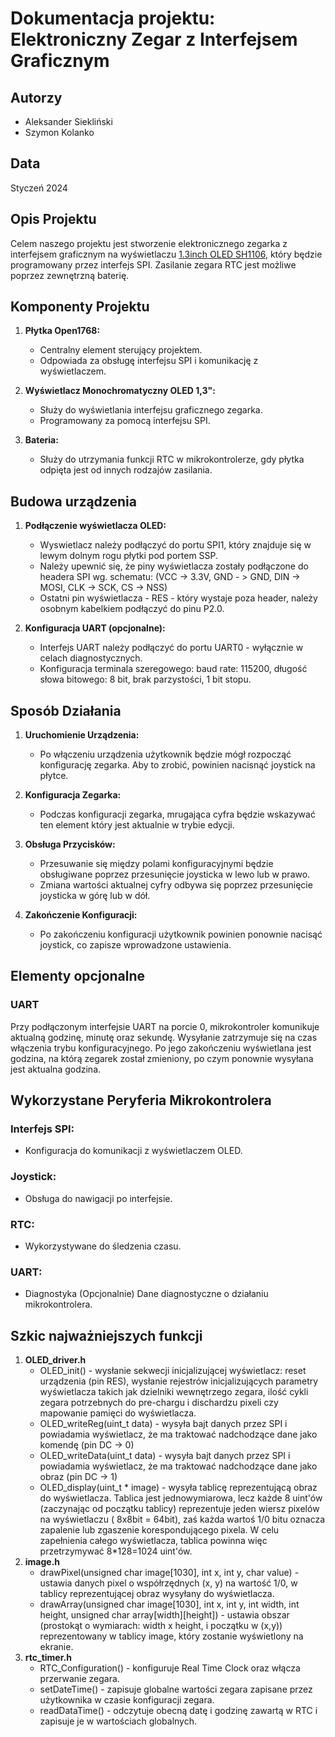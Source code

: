 # Dokumentacja projektu: Elektroniczny Zegar z Interfejsem Graficznym

## Autorzy
- Aleksander Siekliński
- Szymon Kolanko

## Data
Styczeń 2024

## Opis Projektu
Celem naszego projektu jest stworzenie elektronicznego zegarka z interfejsem graficznym na wyświetlaczu [1.3inch OLED SH1106](https://www.waveshare.com/wiki/1.3inch_OLED_(A)), który będzie programowany przez interfejs SPI. Zasilanie zegara RTC jest możliwe poprzez zewnętrzną baterię.

## Komponenty Projektu
1. **Płytka Open1768:**
   - Centralny element sterujący projektem.
   - Odpowiada za obsługę interfejsu SPI i komunikację z wyświetlaczem.
     
2. **Wyświetlacz Monochromatyczny OLED 1,3":**
   - Służy do wyświetlania interfejsu graficznego zegarka.
   - Programowany za pomocą interfejsu SPI.
     
3. **Bateria:**
   - Służy do utrzymania funkcji RTC w mikrokontrolerze, gdy płytka odpięta jest od innych rodzajów zasilania.
  
## Budowa urządzenia
1. **Podłączenie wyświetlacza OLED:**
   - Wyswietlacz należy podłączyć do portu SPI1, który znajduje się w lewym dolnym rogu płytki pod portem SSP.
   - Należy upewnić się, że piny wyświetlacza zostały podłączone do headera SPI wg. schematu: (VCC -> 3.3V, GND - > GND, DIN -> MOSI, CLK -> SCK, CS -> NSS)
   - Ostatni pin wyświetlacza - RES - który wystaje poza header, należy osobnym kabelkiem podłączyć do pinu P2.0.
     
2. **Konfiguracja UART (opcjonalne):**
   - Interfejs UART należy podłączyć do portu UART0 - wyłącznie w celach diagnostycznych.
   - Konfiguracja terminala szeregowego: baud rate: 115200, długość słowa bitowego: 8 bit, brak parzystości, 1 bit stopu.
     
## Sposób Działania
1. **Uruchomienie Urządzenia:**
   - Po włączeniu urządzenia użytkownik będzie mógł rozpocząć konfigurację zegarka. Aby to zrobić, powinien nacisnąć joystick na płytce.

2. **Konfiguracja Zegarka:**
   - Podczas konfiguracji zegarka, mrugająca cyfra będzie wskazywać ten element który jest aktualnie w trybie edycji.

3. **Obsługa Przycisków:**
   - Przesuwanie się między polami konfiguracyjnymi będzie obsługiwane poprzez przesunięcie joysticka w lewo lub w prawo.
   - Zmiana wartości aktualnej cyfry odbywa się poprzez przesunięcie joysticka w górę lub w dół.

4. **Zakończenie Konfiguracji:**
   - Po zakończeniu konfiguracji użytkownik powinien ponownie nacisąć joystick, co zapisze wprowadzone ustawienia.

## Elementy opcjonalne
### UART
Przy podłączonym interfejsie UART na porcie 0, mikrokontroler komunikuje aktualną godzinę, minutę oraz sekundę. Wysyłanie zatrzymuje się na czas włączenia trybu konfiguracyjnego. Po jego zakończeniu wyświetlana jest godzina, na którą zegarek został zmieniony, po czym ponownie wysyłana jest aktualna godzina.

## Wykorzystane Peryferia Mikrokontrolera
### Interfejs SPI:
   - Konfiguracja do komunikacji z wyświetlaczem OLED.
### Joystick:
   - Obsługa do nawigacji po interfejsie.
### RTC:
   - Wykorzystywane do śledzenia czasu.
### UART:
   - Diagnostyka
(Opcjonalnie) Dane diagnostyczne o działaniu mikrokontrolera.

## Szkic najważniejszych funkcji
1. **OLED_driver.h**
   - OLED_init() - wysłanie sekwecji inicjalizującej wyświetlacz: reset urządzenia (pin RES), wysłanie rejestrów inicjalizujących parametry wyświetlacza takich jak dzielniki wewnętrzego zegara, ilość cykli zegara potrzebnych do pre-chargu i dischardzu pixeli czy mapowanie pamięci do wyświetlacza.
   - OLED_writeReg(uint_t data) - wysyła bajt danych przez SPI i powiadamia wyświetlacz, że ma traktować nadchodzące dane jako komendę (pin DC -> 0)
   - OLED_writeData(uint_t data) - wysyła bajt danych przez SPI i powiadamia wyświetlacz, że ma traktować nadchodzące dane jako obraz (pin DC -> 1)
   - OLED_display(uint_t * image) - wysyła tablicę reprezentującą obraz do wyświetlacza. Tablica jest jednowymiarowa, lecz każde 8 uint'ów (zaczynając od początku tablicy) reprezentuje jeden wiersz pixelów na wyświetlaczu ( 8x8bit = 64bit), zaś każda wartoś 1/0 bitu oznacza zapalenie lub zgaszenie korespondującego pixela.
W celu zapełnienia całego wyświetlacza, tablica powinna więc przetrzymywać 8*128=1024 uint'ów. 
2. **image.h**
   - drawPixel(unsigned char image[1030], int x, int y, char value) - ustawia danych pixel o współrzędnych (x, y) na wartość 1/0, w tablicy reprezentującej obraz wysyłany do wyświetlacza.
   - drawArray(unsigned char image[1030], int x, int y, int width, int height, unsigned char array[width][height]) - ustawia obszar (prostokąt o wymiarach: width x height, i początku w (x,y)) reprezentowany w tablicy image, który zostanie wyświetlony na ekranie.
3. **rtc_timer.h**
   - RTC_Configuration() - konfiguruje Real Time Clock oraz włącza przerwanie zegara.
   - setDateTime() - zapisuje globalne wartości zegara zapisane przez użytkownika w czasie konfiguracji zegara.
   - readDataTime() - odczytuje obecną datę i godzinę zawartą w RTC i zapisuje je w wartościach globalnych.
